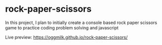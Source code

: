 # rock-paper-scissors

In this project, I plan to initially create a console based rock paper scissors game to practice coding problem solving and javascript

Live preview:
https://oggmilk.github.io/rock-paper-scissors/